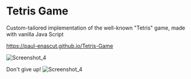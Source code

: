 # Tetris Game
Custom-tailored implementation of the well-known "Tetris" game, made with vanilla Java Script

https://paul-enascut.github.io/Tetris-Game

![Screenshot_4](https://user-images.githubusercontent.com/18511720/121930859-87d42280-cd4b-11eb-9170-1a752e0aec96.png)

Don't give up!
![Screenshot_4](https://user-images.githubusercontent.com/18511720/121930975-b225e000-cd4b-11eb-85ab-6336cd181907.png)
